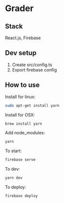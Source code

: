 # Grader

## Stack

React.js, Firebase

## Dev setup

1. Create src/config.ts
2. Export firebase config

## How to use

Install for linux:

```bash
sudo apt-get install yarn
```

Install for OSX:

```bash
brew install yarn
```

Add node_modules:

```bash
yarn
```

To start:

```bash
firebase serve
```

To dev:

```bash
yarn dev
```

To deploy:

```bash
firebase deploy
```
